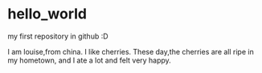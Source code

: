 # hello_world
my first repository in github :D

I am louise,from china.
I like cherries. These day,the cherries are all ripe in my hometown, and I ate a lot and felt very happy.
